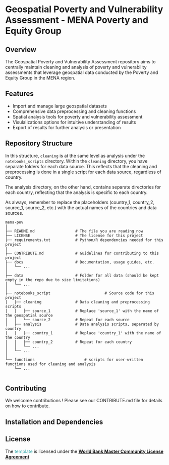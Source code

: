 # Geospatial Poverty and Vulnerability Assessment - MENA Poverty and Equity Group

## Overview
The Geospatial Poverty and Vulnerability Assessment repository aims to centrally maintain cleaning and analysis of poverty and vulnerability assessments that leverage geospatial data conducted by the Poverty and Equity Group in the MENA region.

## Features 
- Import and manage large geospatial datasets
- Comprehensive data preprocessing and cleaning functions
- Spatial analysis tools for poverty and vulnerability assessment
- Visulalizations options for intuitive understanding of results
- Export of results for further analysis or presentation

## Repository Structure
In this structure, `cleaning` is at the same level as analysis under the `notebooks_scripts` directory. Within the `cleaning` directory, you have separate folders for each data source. This reflects that the cleaning and preprocessing is done in a single script for each data source, regardless of country.

The analysis directory, on the other hand, contains separate directories for each country, reflecting that the analysis is specific to each country.

As always, remember to replace the placeholders (country_1, country_2, source_1, source_2, etc.) with the actual names of the countries and data sources.
```
mena-pov
│
├── README.md                  # The file you are reading now
├── LICENSE                    # The license for this project
├── requirements.txt           # Python/R dependencies needed for this project
│
├── CONTRIBUTE.md              # Guidelines for contributing to this project
├── docs                       # Documentation, usage guides, etc.
│   └── ...
│
├── data                       # Folder for all data (should be kept empty in the repo due to size limitations)
│   └── ...
│
├── notebooks_script                        # Source code for this project
│   ├── cleaning               # Data cleaning and preprocessing scripts
│   │   ├── source_1           # Replace 'source_1' with the name of the geospatial source
│   │   └── source_2           # Repeat for each source
│   ├── analysis               # Data analysis scripts, separated by country
│   │   ├── country_1          # Replace 'country_1' with the name of the country
│   │   ├── country_2          # Repeat for each country
│   │   └── ...
│   └── ...
│
└── functions                      # scripts for user-written functions used for cleaning and analysis
    └── ...


```
## Contributing
We welcome contributions ! Please see our CONTRIBUTE.md file for details on how to contribute.



## Installation and Dependencies



## License

The <span style="color:#3EACAD">template</span> is licensed under the [**World Bank Master Community License Agreement**](LICENSE)

